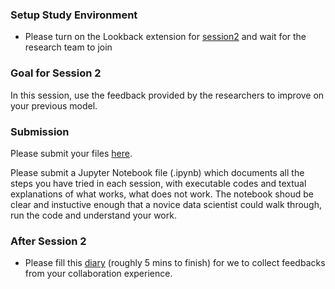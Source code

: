 ### Setup Study Environment

- Please turn on the Lookback extension for [session2](https://participate.lookback.io/LbC9bk?live) and wait for the research team to join

### Goal for Session 2

In this session, use the feedback provided by the researchers to improve on your previous model.

### Submission

Please submit your files [here](https://goo.gl/forms/GEkrwYZK6rJdHJvG3).

Please submit a Jupyter Notebook file (.ipynb) which documents all the steps you have tried in each session, with executable codes and textual explanations of what works, what does not work. The notebook shoud be clear and instuctive enough that a novice data scientist could walk through, run the code and understand your work.



### After Session 2
- Please fill this [diary](https://umich.qualtrics.com/jfe/form/SV_6WjGlLo82xmsi2h) (roughly 5 mins to finish) for we to collect feedbacks from your collaboration experience.
